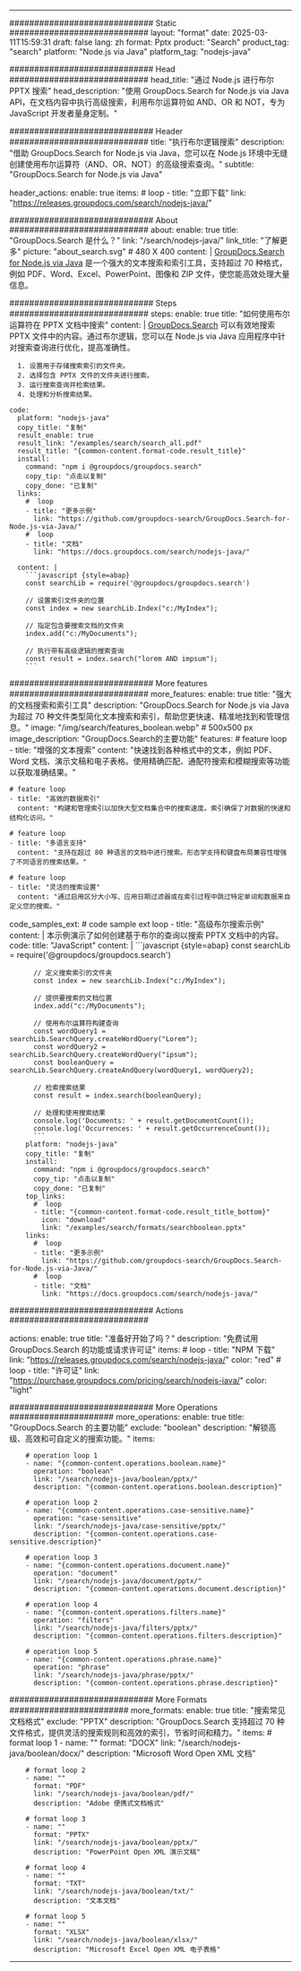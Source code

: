 
---
############################# Static ############################
layout: "format"
date:  2025-03-11T15:59:31
draft: false
lang: zh
format: Pptx
product: "Search"
product_tag: "search"
platform: "Node.js via Java"
platform_tag: "nodejs-java"

############################# Head ############################
head_title: "通过 Node.js 进行布尔 PPTX 搜索"
head_description: "使用 GroupDocs.Search for Node.js via Java API，在文档内容中执行高级搜索，利用布尔运算符如 AND、OR 和 NOT，专为 JavaScript 开发者量身定制。"

############################# Header ############################
title: "执行布尔逻辑搜索" 
description: "借助 GroupDocs.Search for Node.js via Java，您可以在 Node.js 环境中无缝创建使用布尔运算符（AND、OR、NOT）的高级搜索查询。"
subtitle: "GroupDocs.Search for Node.js via Java" 

header_actions:
  enable: true
  items:
    #  loop
    - title: "立即下载"
      link: "https://releases.groupdocs.com/search/nodejs-java/"
      
############################# About ############################
about:
    enable: true
    title: "GroupDocs.Search 是什么？"
    link: "/search/nodejs-java/"
    link_title: "了解更多"
    picture: "about_search.svg" # 480 X 400
    content: |
       [GroupDocs.Search for Node.js via Java](/search/nodejs-java/) 是一个强大的文本搜索和索引工具，支持超过 70 种格式，例如 PDF、Word、Excel、PowerPoint、图像和 ZIP 文件，使您能高效处理大量信息。

############################# Steps ############################
steps:
    enable: true
    title: "如何使用布尔运算符在 PPTX 文档中搜索"
    content: |
      [GroupDocs.Search](/search/nodejs-java/) 可以有效地搜索 PPTX 文件中的内容。通过布尔逻辑，您可以在 Node.js via Java 应用程序中针对搜索查询进行优化，提高准确性。
      
      1. 设置用于存储搜索索引的文件夹。
      2. 选择包含 PPTX 文件的文件夹进行搜索。
      3. 运行搜索查询并检索结果。
      4. 处理和分析搜索结果。
   
    code:
      platform: "nodejs-java"
      copy_title: "复制"
      result_enable: true
      result_link: "/examples/search/search_all.pdf"
      result_title: "{common-content.format-code.result_title}"
      install:
        command: "npm i @groupdocs/groupdocs.search"
        copy_tip: "点击以复制"
        copy_done: "已复制"
      links:
        #  loop
        - title: "更多示例"
          link: "https://github.com/groupdocs-search/GroupDocs.Search-for-Node.js-via-Java/"
        #  loop
        - title: "文档"
          link: "https://docs.groupdocs.com/search/nodejs-java/"
          
      content: |
        ```javascript {style=abap}
        const searchLib = require('@groupdocs/groupdocs.search')

        // 设置索引文件夹的位置
        const index = new searchLib.Index("c:/MyIndex");

        // 指定包含要搜索文档的文件夹
        index.add("c:/MyDocuments");

        // 执行带有高级逻辑的搜索查询
        const result = index.search("lorem AND impsum");
        ```            

############################# More features ############################
more_features:
  enable: true
  title: "强大的文档搜索和索引工具"
  description: "GroupDocs.Search for Node.js via Java 为超过 70 种文件类型简化文本搜索和索引，帮助您更快速、精准地找到和管理信息。"
  image: "/img/search/features_boolean.webp" # 500x500 px
  image_description: "GroupDocs.Search的主要功能"
  features:
    # feature loop
    - title: "增强的文本搜索"
      content: "快速找到各种格式中的文本，例如 PDF、Word 文档、演示文稿和电子表格。使用精确匹配、通配符搜索和模糊搜索等功能以获取准确结果。"

    # feature loop
    - title: "高效的数据索引"
      content: "构建和管理索引以加快大型文档集合中的搜索速度。索引确保了对数据的快速和结构化访问。"

    # feature loop
    - title: "多语言支持"
      content: "支持在超过 80 种语言的文档中进行搜索。形态学支持和键盘布局兼容性增强了不同语言的搜索结果。"

    # feature loop
    - title: "灵活的搜索设置"
      content: "通过启用区分大小写、应用日期过滤器或在索引过程中跳过特定单词和数据来自定义您的搜索。"
      
  code_samples_ext:
    # code sample ext loop
    - title: "高级布尔搜索示例"
      content: |
        本示例演示了如何创建基于布尔的查询以搜索 PPTX 文档中的内容。
      code:
        title: "JavaScript"
        content: |
          ```javascript {style=abap}
          const searchLib = require('@groupdocs/groupdocs.search')
          
          // 定义搜索索引的文件夹
          const index = new searchLib.Index("c:/MyIndex");
              
          // 提供要搜索的文档位置
          index.add("c:/MyDocuments");

          // 使用布尔运算符构建查询
          const wordQuery1 = searchLib.SearchQuery.createWordQuery("Lorem");
          const wordQuery2 = searchLib.SearchQuery.createWordQuery("ipsum");
          const booleanQuery = searchLib.SearchQuery.createAndQuery(wordQuery1, wordQuery2);

          // 检索搜索结果
          const result = index.search(booleanQuery);
          
          // 处理和使用搜索结果
          console.log('Documents: ' + result.getDocumentCount());
          console.log('Occurrences: ' + result.getOccurrenceCount());
          ```
        platform: "nodejs-java"
        copy_title: "复制"
        install:
          command: "npm i @groupdocs/groupdocs.search"
          copy_tip: "点击以复制"
          copy_done: "已复制"
        top_links:
          #  loop
          - title: "{common-content.format-code.result_title_bottom}"
            icon: "download"
            link: "/examples/search/formats/searchboolean.pptx"
        links:
          #  loop
          - title: "更多示例"
            link: "https://github.com/groupdocs-search/GroupDocs.Search-for-Node.js-via-Java/"
          #  loop
          - title: "文档"
            link: "https://docs.groupdocs.com/search/nodejs-java/"
            

            


############################# Actions ############################

actions:
  enable: true
  title: "准备好开始了吗？"
  description: "免费试用 GroupDocs.Search 的功能或请求许可证"
  items:
    #  loop
    - title: "NPM 下载"
      link: "https://releases.groupdocs.com/search/nodejs-java/"
      color: "red"
        #  loop
    - title: "许可证"
      link: "https://purchase.groupdocs.com/pricing/search/nodejs-java/"
      color: "light"


############################# More Operations #####################
more_operations:
    enable: true
    title: "GroupDocs.Search 的主要功能"
    exclude: "boolean"
    description: "解锁高级、高效和可自定义的搜索功能。"
    items: 
          
        # operation loop 1
        - name: "{common-content.operations.boolean.name}"
          operation: "boolean"
          link: "/search/nodejs-java/boolean/pptx/"
          description: "{common-content.operations.boolean.description}"

        # operation loop 2
        - name: "{common-content.operations.case-sensitive.name}"
          operation: "case-sensitive"
          link: "/search/nodejs-java/case-sensitive/pptx/"
          description: "{common-content.operations.case-sensitive.description}"

        # operation loop 3
        - name: "{common-content.operations.document.name}"
          operation: "document"
          link: "/search/nodejs-java/document/pptx/"
          description: "{common-content.operations.document.description}"

        # operation loop 4
        - name: "{common-content.operations.filters.name}"
          operation: "filters"
          link: "/search/nodejs-java/filters/pptx/"
          description: "{common-content.operations.filters.description}"

        # operation loop 5
        - name: "{common-content.operations.phrase.name}"
          operation: "phrase"
          link: "/search/nodejs-java/phrase/pptx/"
          description: "{common-content.operations.phrase.description}"
          
        
          
############################# More Formats ########################
more_formats:
    enable: true
    title: "搜索常见文档格式"
    exclude: "PPTX"
    description: "GroupDocs.Search 支持超过 70 种文件格式，提供灵活的搜索规则和高效的索引，节省时间和精力。"
    items: 
        # format loop 1
        - name: ""
          format: "DOCX"
          link: "/search/nodejs-java/boolean/docx/"
          description: "Microsoft Word Open XML 文档"
          
        # format loop 2
        - name: ""
          format: "PDF"
          link: "/search/nodejs-java/boolean/pdf/"
          description: "Adobe 便携式文档格式"
          
        # format loop 3
        - name: ""
          format: "PPTX"
          link: "/search/nodejs-java/boolean/pptx/"
          description: "PowerPoint Open XML 演示文稿"

        # format loop 4
        - name: ""
          format: "TXT"
          link: "/search/nodejs-java/boolean/txt/"
          description: "文本文档"
          
        # format loop 5
        - name: ""
          format: "XLSX"
          link: "/search/nodejs-java/boolean/xlsx/"
          description: "Microsoft Excel Open XML 电子表格"
  

---